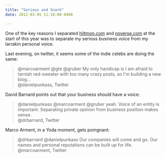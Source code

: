 ```yaml
---
title: "Serious and Snark"
date: 2012-03-05 11:18:00-0400

---
```


One of the key reasons I separated [hiltmon.com](https://hiltmon.com) and [noverse.com](http://www.noverse.com) at the start of this year was to separate my serious business voice from my larrakin personal voice.

Last evening, on twitter, it seems some of the indie celebs are doing the same:

> @marcoarment @gte @gruber My only handicap is I am afraid to tarnish red-sweater with too many crazy posts, so I'm building a new blog...  
> @danielpunkass, Twitter

David Barnard points out that your business should have a voice:

> @danielpunkass @marcoarment @gruber yeah. Voice of an entity is important. Separating private opinion from business position makes sense.  
> @drbarnard, Twitter

Marco Arment, in a Yoda moment, gets poingnant:

> @drbarnard @danielpunkass Our companies will come and go. Our names and personal reputations can be built up for life.  
> @marcoarment, Twitter

